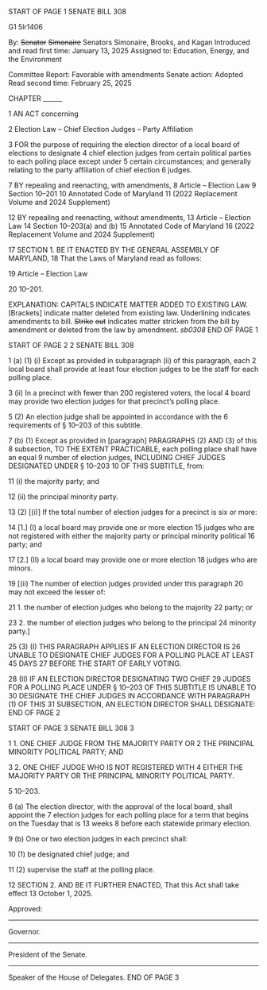 START OF PAGE 1
SENATE BILL 308

G1 5lr1406

By: ~~Senator~~ ~~Simonaire~~ Senators Simonaire, Brooks, and Kagan
Introduced and read first time: January 13, 2025
Assigned to: Education, Energy, and the Environment

Committee Report: Favorable with amendments
Senate action: Adopted
Read second time: February 25, 2025

CHAPTER ______

1 AN ACT concerning

2 Election Law – Chief Election Judges – Party Affiliation

3 FOR the purpose of requiring the election director of a local board of elections to designate
4 chief election judges from certain political parties to each polling place except under
5 certain circumstances; and generally relating to the party affiliation of chief election
6 judges.

7 BY repealing and reenacting, with amendments,
8 Article – Election Law
9 Section 10–201
10 Annotated Code of Maryland
11 (2022 Replacement Volume and 2024 Supplement)

12 BY repealing and reenacting, without amendments,
13 Article – Election Law
14 Section 10–203(a) and (b)
15 Annotated Code of Maryland
16 (2022 Replacement Volume and 2024 Supplement)

17 SECTION 1. BE IT ENACTED BY THE GENERAL ASSEMBLY OF MARYLAND,
18 That the Laws of Maryland read as follows:

19 Article – Election Law

20 10–201.

EXPLANATION: CAPITALS INDICATE MATTER ADDED TO EXISTING LAW.
[Brackets] indicate matter deleted from existing law.
Underlining indicates amendments to bill.
~~Strike~~ ~~out~~ indicates matter stricken from the bill by amendment or deleted from the law by
amendment. *sb0308*
END OF PAGE 1

START OF PAGE 2
2 SENATE BILL 308

1 (a) (1) (i) Except as provided in subparagraph (ii) of this paragraph, each
2 local board shall provide at least four election judges to be the staff for each polling place.

3 (ii) In a precinct with fewer than 200 registered voters, the local
4 board may provide two election judges for that precinct’s polling place.

5 (2) An election judge shall be appointed in accordance with the
6 requirements of § 10–203 of this subtitle.

7 (b) (1) Except as provided in [paragraph] PARAGRAPHS (2) AND (3) of this
8 subsection, TO THE EXTENT PRACTICABLE, each polling place shall have an equal
9 number of election judges, INCLUDING CHIEF JUDGES DESIGNATED UNDER § 10–203
10 OF THIS SUBTITLE, from:

11 (i) the majority party; and

12 (ii) the principal minority party.

13 (2) [(i)] If the total number of election judges for a precinct is six or more:

14 [1.] (I) a local board may provide one or more election
15 judges who are not registered with either the majority party or principal minority political
16 party; and

17 [2.] (II) a local board may provide one or more election
18 judges who are minors.

19 [(ii) The number of election judges provided under this paragraph
20 may not exceed the lesser of:

21 1. the number of election judges who belong to the majority
22 party; or

23 2. the number of election judges who belong to the principal
24 minority party.]

25 (3) (I) THIS PARAGRAPH APPLIES IF AN ELECTION DIRECTOR IS
26 UNABLE TO DESIGNATE CHIEF JUDGES FOR A POLLING PLACE AT LEAST 45 DAYS
27 BEFORE THE START OF EARLY VOTING.

28 (II) IF AN ELECTION DIRECTOR DESIGNATING TWO CHIEF
29 JUDGES FOR A POLLING PLACE UNDER § 10–203 OF THIS SUBTITLE IS UNABLE TO
30 DESIGNATE THE CHIEF JUDGES IN ACCORDANCE WITH PARAGRAPH (1) OF THIS
31 SUBSECTION, AN ELECTION DIRECTOR SHALL DESIGNATE:
END OF PAGE 2

START OF PAGE 3
SENATE BILL 308 3

1 1. ONE CHIEF JUDGE FROM THE MAJORITY PARTY OR
2 THE PRINCIPAL MINORITY POLITICAL PARTY; AND

3 2. ONE CHIEF JUDGE WHO IS NOT REGISTERED WITH
4 EITHER THE MAJORITY PARTY OR THE PRINCIPAL MINORITY POLITICAL PARTY.

5 10–203.

6 (a) The election director, with the approval of the local board, shall appoint the
7 election judges for each polling place for a term that begins on the Tuesday that is 13 weeks
8 before each statewide primary election.

9 (b) One or two election judges in each precinct shall:

10 (1) be designated chief judge; and

11 (2) supervise the staff at the polling place.

12 SECTION 2. AND BE IT FURTHER ENACTED, That this Act shall take effect
13 October 1, 2025.

Approved:

________________________________________________________________________________
Governor.

________________________________________________________________________________
President of the Senate.

________________________________________________________________________________
Speaker of the House of Delegates.
END OF PAGE 3